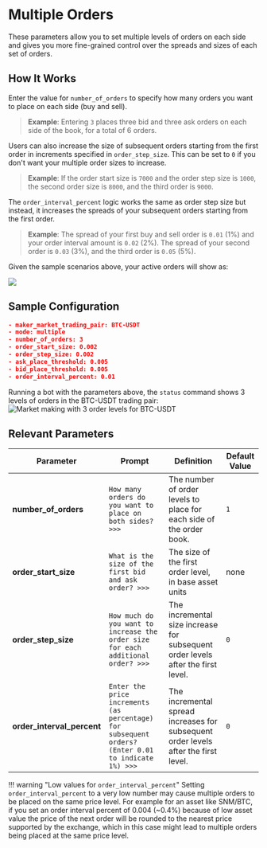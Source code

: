 # Multiple Orders

These parameters allow you to set multiple levels of orders on each side and gives you more fine-grained control over the spreads and sizes of each set of orders.

## How It Works

Enter the value for `number_of_orders` to specify how many orders you want to place on each side (buy and sell).

>**Example**: Entering `3` places three bid and three ask orders on each side of the book, for a total of 6 orders.

Users can also increase the size of subsequent orders starting from the first order in increments specified in `order_step_size`. This can be set to `0` if you don't want your multiple order sizes to increase.

>**Example**: If the order start size is `7000` and the order step size is `1000`, the second order size is `8000`, and the third order is `9000`.

The `order_interval_percent` logic works the same as order step size but instead, it increases the spreads of your subsequent orders starting from the first order.

>**Example**: The spread of your first buy and sell order is `0.01` (1%) and your order interval amount is `0.02` (2%). The spread of your second order is `0.03` (3%), and the third order is `0.05` (5%).

Given the sample scenarios above, your active orders will show as:

![](/assets/img/multiple_orders1.png)


## Sample Configuration

```json
- maker_market_trading_pair: BTC-USDT
- mode: multiple
- number_of_orders: 3
- order_start_size: 0.002
- order_step_size: 0.002
- ask_place_threshold: 0.005
- bid_place_threshold: 0.005
- order_interval_percent: 0.01
```

Running a bot with the parameters above, the `status` command shows 3 levels of orders in the BTC-USDT trading pair: 
![Market making with 3 order levels for BTC-USDT](/assets/img/multiple-orders.png)


## Relevant Parameters

| Parameter | Prompt | Definition | Default Value |
|-----------|--------|------------|---------------|
| **number\_of\_orders** | `How many orders do you want to place on both sides? >>>` | The number of order levels to place for each side of the order book. | `1` |
| **order\_start\_size** | `What is the size of the first bid and ask order? >>>` | The size of the first order level, in base asset units | none |
| **order\_step\_size** | `How much do you want to increase the order size for each additional order? >>>` | The incremental size increase for subsequent order levels after the first level. | `0` |
| **order\_interval\_percent** | `Enter the price increments (as percentage) for subsequent orders? (Enter 0.01 to indicate 1%) >>>` | The incremental spread increases for subsequent order levels after the first level. | `0` |

!!! warning "Low values for `order_interval_percent`"
    Setting `order_interval_percent` to a very low number may cause multiple orders to be placed on the same price level. For example for an asset like SNM/BTC, if you set an order interval percent of 0.004 (~0.4%) because of low asset value the price of the next order will be rounded to the nearest price supported by the exchange, which in this case might lead to multiple orders being placed at the same price level.